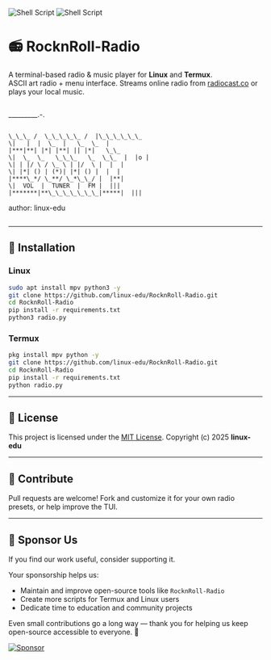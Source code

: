 ![Shell Script](https://img.shields.io/badge/RocknRoll-blue.svg) 
![Shell Script](https://img.shields.io/badge/linux--edu-red.svg)

# 📻 RocknRoll-Radio

A terminal-based radio & music player for **Linux** and **Termux**.  
ASCII art radio + menu interface. Streams online radio from [radiocast.co](https://radiocast.co) or plays your local music.

```

```
  _________.-.
```

\_\_\_ /  \_\_\_\_\_ /  |\_\_\_\_\_\_
\|   |  |  \_  |   \_  \_  |
|***|**| |*| |**| || |*|   \_\_
\|  \_  \_   \_\_\_   \_  \_\_  |  |o |
\| | |/ \ / \_ \ | |/  \ |  |  |
\| |*| () | (*)| |*| () |  |  |
|****\_*/ \_**/ \_*\_\_/ |  |**|
\|  VOL  |  TUNER  |  FM |  |||
|*******|**\_\_\_\_\_\_\_|*****|  |||

```
   author: linux-edu
```

````

---

## 🚀 Installation

### Linux
```bash
sudo apt install mpv python3 -y
git clone https://github.com/linux-edu/RocknRoll-Radio.git
cd RocknRoll-Radio
pip install -r requirements.txt
python3 radio.py
````

### Termux

```bash
pkg install mpv python -y
git clone https://github.com/linux-edu/RocknRoll-Radio.git
cd RocknRoll-Radio
pip install -r requirements.txt
python radio.py
```

---

## 📄 License

This project is licensed under the [MIT License](LICENSE).
Copyright (c) 2025 **linux-edu**

---

## 🙌 Contribute

Pull requests are welcome!
Fork and customize it for your own radio presets, or help improve the TUI.

---

## 💖 Sponsor Us

If you find our work useful, consider supporting it.

Your sponsorship helps us:

* Maintain and improve open-source tools like `RocknRoll-Radio`
* Create more scripts for Termux and Linux users
* Dedicate time to education and community projects

Even small contributions go a long way — thank you for helping us keep open-source accessible to everyone. 🙏

[![Sponsor](https://img.shields.io/badge/sponsor-%E2%9D%A4-lightgrey?logo=github)](https://github.com/sponsors/linux-edu)










